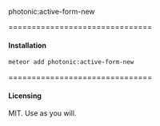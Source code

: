 photonic:active-form-new

===============================
#### Installation  

````bash
meteor add photonic:active-form-new
````


===============================
#### Licensing  

MIT.  Use as you will.
